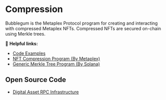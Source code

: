 # Compression

Bubblegum is the Metaplex Protocol program for creating and interacting with compressed Metaplex NFTs. Compressed NFTs are secured on-chain using Merkle trees.

🔗 **Helpful links:**

- [Code Examples](https://github.com/metaplex-foundation/compression-read-api-js-examples)
- [NFT Compression Program (By Metaplex)](https://github.com/metaplex-foundation/metaplex-program-library/tree/master/bubblegum/program)
- [Generic Merkle Tree Program (By Solana)](https://github.com/solana-labs/solana-program-library/tree/master/account-compression)


## Open Source Code
- [Digital Asset RPC Infrastructure](https://github.com/metaplex-foundation/digital-asset-rpc-infrastructure)
